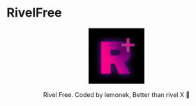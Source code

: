 # RivelFree

<p align="center">
  <img src="https://github.com/lemonekq/RivelFree/blob/main/res/logo-128.png">
</p>

<p align="center">Rivel Free. Coded by lemonek, Better than rivel X 🤡</p>
